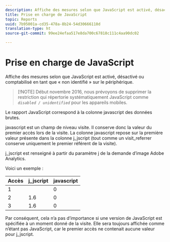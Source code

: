 ```yaml
---
description: Affiche des mesures selon que JavaScript est activé, désactivé ou comptabilisé en tant que « non identifié » sur le périphérique.
title: Prise en charge de JavaScript
topic: Reports
uuid: 7b95001a-cd35-478a-8b24-54d30666110d
translation-type: ht
source-git-commit: 99ee24efaa517e8da700c67818c111c4aa90dc02

---
```



# Prise en charge de JavaScript

Affiche des mesures selon que JavaScript est activé, désactivé ou comptabilisé en tant que « non identifié » sur le périphérique.

> [!NOTE] Début novembre 2016, nous prévoyons de supprimer la restriction qui répertorie systématiquement JavaScript comme *`disabled / unidentified`* pour les appareils mobiles.

Le rapport JavaScript correspond à la colonne javascript des données brutes.

javascript est un champ de niveau visite. Il conserve donc la valeur du premier accès lors de la visite. La colonne javascript repose sur la première valeur présente dans la colonne j_jscript (tout comme un visit_referrer conserve uniquement le premier référent de la visite).

j_jscript est renseigné à partir du paramètre j de la demande d’image Adobe Analytics.

Voici un exemple :

| Accès | j_jscript | javascript |
|---|---|---|
| 1 |  | 0 |
| 2 | 1.6 | 0 |
| 3 | 1.6 | 0 |

Par conséquent, cela n’a pas d’importance si une version de JavaScript est spécifiée à un moment donné de la visite. Elle sera toujours affichée comme n’étant pas JavaScript, car le premier accès ne contenait aucune valeur pour j_jscript.
